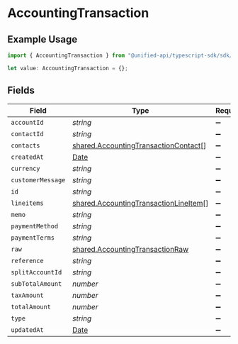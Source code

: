 # AccountingTransaction

## Example Usage

```typescript
import { AccountingTransaction } from "@unified-api/typescript-sdk/sdk/models/shared";

let value: AccountingTransaction = {};
```

## Fields

| Field                                                                                                 | Type                                                                                                  | Required                                                                                              | Description                                                                                           |
| ----------------------------------------------------------------------------------------------------- | ----------------------------------------------------------------------------------------------------- | ----------------------------------------------------------------------------------------------------- | ----------------------------------------------------------------------------------------------------- |
| `accountId`                                                                                           | *string*                                                                                              | :heavy_minus_sign:                                                                                    | N/A                                                                                                   |
| `contactId`                                                                                           | *string*                                                                                              | :heavy_minus_sign:                                                                                    | N/A                                                                                                   |
| `contacts`                                                                                            | [shared.AccountingTransactionContact](../../../sdk/models/shared/accountingtransactioncontact.md)[]   | :heavy_minus_sign:                                                                                    | N/A                                                                                                   |
| `createdAt`                                                                                           | [Date](https://developer.mozilla.org/en-US/docs/Web/JavaScript/Reference/Global_Objects/Date)         | :heavy_minus_sign:                                                                                    | N/A                                                                                                   |
| `currency`                                                                                            | *string*                                                                                              | :heavy_minus_sign:                                                                                    | N/A                                                                                                   |
| `customerMessage`                                                                                     | *string*                                                                                              | :heavy_minus_sign:                                                                                    | N/A                                                                                                   |
| `id`                                                                                                  | *string*                                                                                              | :heavy_minus_sign:                                                                                    | N/A                                                                                                   |
| `lineitems`                                                                                           | [shared.AccountingTransactionLineItem](../../../sdk/models/shared/accountingtransactionlineitem.md)[] | :heavy_minus_sign:                                                                                    | N/A                                                                                                   |
| `memo`                                                                                                | *string*                                                                                              | :heavy_minus_sign:                                                                                    | N/A                                                                                                   |
| `paymentMethod`                                                                                       | *string*                                                                                              | :heavy_minus_sign:                                                                                    | N/A                                                                                                   |
| `paymentTerms`                                                                                        | *string*                                                                                              | :heavy_minus_sign:                                                                                    | N/A                                                                                                   |
| `raw`                                                                                                 | [shared.AccountingTransactionRaw](../../../sdk/models/shared/accountingtransactionraw.md)             | :heavy_minus_sign:                                                                                    | N/A                                                                                                   |
| `reference`                                                                                           | *string*                                                                                              | :heavy_minus_sign:                                                                                    | N/A                                                                                                   |
| `splitAccountId`                                                                                      | *string*                                                                                              | :heavy_minus_sign:                                                                                    | N/A                                                                                                   |
| `subTotalAmount`                                                                                      | *number*                                                                                              | :heavy_minus_sign:                                                                                    | N/A                                                                                                   |
| `taxAmount`                                                                                           | *number*                                                                                              | :heavy_minus_sign:                                                                                    | N/A                                                                                                   |
| `totalAmount`                                                                                         | *number*                                                                                              | :heavy_minus_sign:                                                                                    | N/A                                                                                                   |
| `type`                                                                                                | *string*                                                                                              | :heavy_minus_sign:                                                                                    | N/A                                                                                                   |
| `updatedAt`                                                                                           | [Date](https://developer.mozilla.org/en-US/docs/Web/JavaScript/Reference/Global_Objects/Date)         | :heavy_minus_sign:                                                                                    | N/A                                                                                                   |